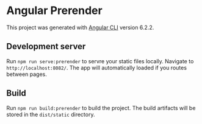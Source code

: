 # Angular Prerender

This project was generated with [Angular CLI](https://github.com/angular/angular-cli) version 6.2.2.

## Development server

Run `npm run serve:prerender` to servre your static files locally. Navigate to `http://localhost:8082/`. The app will automatically loaded if you routes between pages.

## Build

Run `npm run build:prerender` to build the project. The build artifacts will be stored in the `dist/static` directory. 
